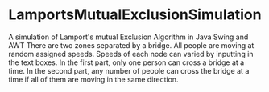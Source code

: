 # LamportsMutualExclusionSimulation
A simulation of Lamport's mutual Exclusion Algorithm in Java Swing and AWT
There are two zones separated by a bridge. All people are moving at random assigned speeds. Speeds of each node can varied by inputting in the text boxes. In the first part, only one person can cross a bridge at a time. In the second part, any number of people can cross the bridge at a time if all of them are moving in the same direction.

